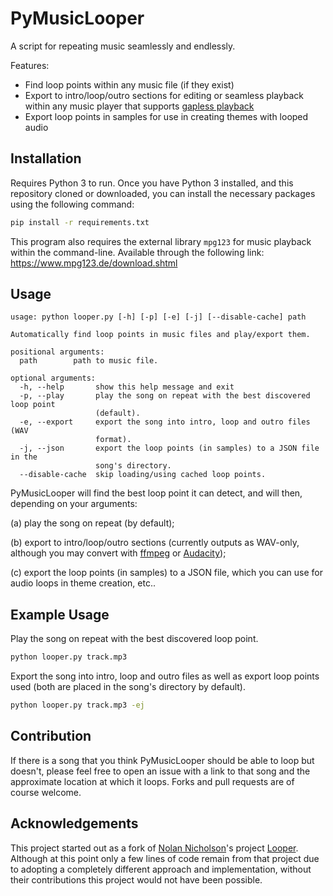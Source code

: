 # PyMusicLooper

A script for repeating music seamlessly and endlessly.

Features:

- Find loop points within any music file (if they exist)
- Export to intro/loop/outro sections for editing or seamless playback within any music player that supports [gapless playback](https://en.wikipedia.org/wiki/Gapless_playback)
- Export loop points in samples for use in creating themes with looped audio

## Installation

Requires Python 3 to run. Once you have Python 3 installed, and this repository cloned or downloaded, you can install the necessary packages using the following command:

```sh
pip install -r requirements.txt
```

This program also requires the external library `mpg123` for music playback within the command-line. Available through the following link: https://www.mpg123.de/download.shtml

## Usage

```
usage: python looper.py [-h] [-p] [-e] [-j] [--disable-cache] path

Automatically find loop points in music files and play/export them.

positional arguments:
  path        path to music file.

optional arguments:
  -h, --help       show this help message and exit
  -p, --play       play the song on repeat with the best discovered loop point
                   (default).
  -e, --export     export the song into intro, loop and outro files (WAV
                   format).
  -j, --json       export the loop points (in samples) to a JSON file in the
                   song's directory.
  --disable-cache  skip loading/using cached loop points.
```

PyMusicLooper will find the best loop point it can detect, and will then, depending on your arguments:

(a) play the song on repeat (by default);

(b) export to intro/loop/outro sections (currently outputs as WAV-only, although you may convert with [ffmpeg](https://ffmpeg.org/) or [Audacity](https://www.audacityteam.org/));

(c) export the loop points (in samples) to a JSON file, which you can use for audio loops in theme creation, etc..

## Example Usage

Play the song on repeat with the best discovered loop point.

```sh
python looper.py track.mp3
```

Export the song into intro, loop and outro files as well as export loop points used (both are placed in the song's directory by default).

```sh
python looper.py track.mp3 -ej
```

## Contribution

If there is a song that you think PyMusicLooper should be able to loop but doesn't, please feel free to open an issue with a link to that song and the approximate location at which it loops. Forks and pull requests are of course welcome.

## Acknowledgements

This project started out as a fork of [Nolan Nicholson](https://github.com/NolanNicholson)'s project [Looper](https://github.com/NolanNicholson/Looper/). Although at this point only a few lines of code remain from that project due to adopting a completely different approach and implementation, without their contributions this project would not have been possible.
